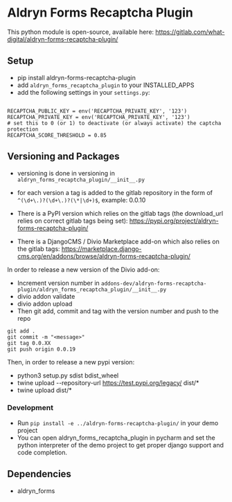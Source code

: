 # Aldryn Forms Recaptcha Plugin

This python module is open-source, available here: https://gitlab.com/what-digital/aldryn-forms-recaptcha-plugin/

## Setup

- pip install aldryn-forms-recaptcha-plugin
- add `aldryn_forms_recaptcha_plugin` to your INSTALLED_APPS
- add the following settings in your `settings.py`: 

```

RECAPTCHA_PUBLIC_KEY = env('RECAPTCHA_PRIVATE_KEY', '123')
RECAPTCHA_PRIVATE_KEY = env('RECAPTCHA_PRIVATE_KEY', '123')
# set this to 0 (or 1) to deactivate (or always activate) the captcha protection
RECAPTCHA_SCORE_THRESHOLD = 0.85

```


## Versioning and Packages

- versioning is done in versioning in `aldryn_forms_recaptcha_plugin/__init__.py`
- for each version a tag is added to the gitlab repository in the form of `^(\d+\.)?(\d+\.)?(\*|\d+)$`, example: 0.0.10

- There is a PyPI version which relies on the gitlab tags (the download_url relies on correct gitlab tags being set): https://pypi.org/project/aldryn-forms-recaptcha-plugin/
- There is a DjangoCMS / Divio Marketplace add-on which also relies on the gitlab tags: https://marketplace.django-cms.org/en/addons/browse/aldryn-forms-recaptcha-plugin/

In order to release a new version of the Divio add-on:

- Increment version number in `addons-dev/aldryn-forms-recaptcha-plugin/aldryn_forms_recaptcha_plugin/__init__.py`
- divio addon validate
- divio addon upload
- Then git add, commit and tag with the version number and push to the repo

```
git add .
git commit -m "<message>"
git tag 0.0.XX
git push origin 0.0.19
```

Then, in order to release a new pypi version:

- python3 setup.py sdist bdist_wheel
- twine upload --repository-url https://test.pypi.org/legacy/ dist/*
- twine upload dist/*

### Development

- Run `pip install -e ../aldryn-forms-recaptcha-plugin/` in your demo project
- You can open aldryn_forms_recaptcha_plugin in pycharm and set the python interpreter of the demo project to get proper django support and code completion.


## Dependencies

- aldryn_forms
